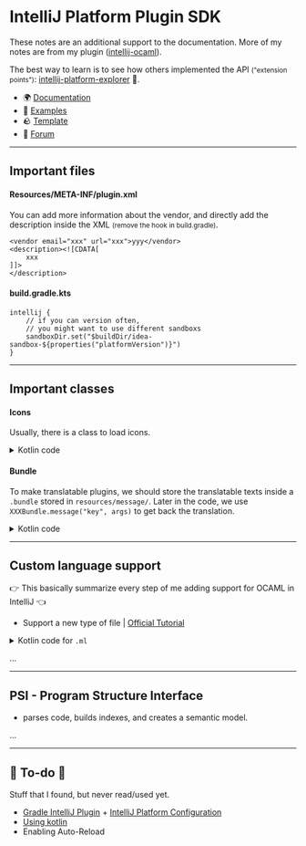 # IntelliJ Platform Plugin SDK

<div class="row row-cols-md-2"><div>

These notes are an additional support to the documentation. More of my notes are from my plugin ([intellij-ocaml](https://github.com/QuentinRa/intellij-ocaml)).

The best way to learn is to see how others implemented the API <small>("extension points")</small>: [intellij-platform-explorer](https://plugins.jetbrains.com/intellij-platform-explorer/extensions) 👑.
</div><div>

* 🌍 [Documentation](https://plugins.jetbrains.com/docs/intellij/welcome.html)
* 🚀 [Examples](https://github.com/JetBrains/intellij-sdk-code-samples)
* 🪨 [Template](https://github.com/JetBrains/intellij-platform-plugin-template)
* 🤗 [Forum](https://intellij-support.jetbrains.com/hc/en-us/community/topics/200366979-IntelliJ-IDEA-Open-API-and-Plugin-Development)
</div></div>

<hr class="sep-both">

## Important files

<div class="row row-cols-md-2"><div>

#### Resources/META-INF/plugin.xml

You can add more information about the vendor, and directly add the description inside the XML <small>(remove the hook in build.gradle)</small>.

```
<vendor email="xxx" url="xxx">yyy</vendor>
<description><![CDATA[
    xxx
]]>
</description>
```
</div><div>

#### build.gradle.kts

```
intellij {
    // if you can version often,
    // you might want to use different sandboxs
    sandboxDir.set("$buildDir/idea-sandbox-${properties("platformVersion")}")
}
```
</div></div>

<hr class="sep-both">

## Important classes

<div class="row row-cols-md-2"><div>

#### Icons

Usually, there is a class to load icons.

<details class="details-e">
<summary>Kotlin code</summary>

```kotlin
/** @see com.intellij.icons.AllIcons */
object XXXIcons {
    private fun loadIcon(path: String): Icon {
        return IconLoader.getIcon(path, XXXIcons::class.java)
    }
    object YYY {
        @JvmField
        val XXX = loadIcon("/icons/xxx.svg")
    }
}
```
</details>
</div><div>

#### Bundle

To make translatable plugins, we should store the translatable texts inside a `.bundle` stored in `resources/message/`. Later in the code, we use `XXXBundle.message("key", args)` to get back the translation.

<details class="details-e">
<summary>Kotlin code</summary>

```kotlin
import com.intellij.DynamicBundle
import org.jetbrains.annotations.NonNls
import org.jetbrains.annotations.PropertyKey

@NonNls
private const val BUNDLE = "messages.xxx"

object XXXBundle : DynamicBundle(BUNDLE) {

    @Suppress("SpreadOperator")
    @JvmStatic
    fun message(@PropertyKey(resourceBundle = BUNDLE) key: String, vararg params: Any) =
        getMessage(key, *params)

    @Suppress("SpreadOperator", "unused")
    @JvmStatic
    fun messagePointer(@PropertyKey(resourceBundle = BUNDLE) key: String, vararg params: Any) =
        getLazyMessage(key, *params)
}
```
</details>
</div></div>

<hr class="sep-both">

## Custom language support

👉 This basically summarize every step of me adding support for OCAML in IntelliJ 👈

<div class="row row-cols-md-2"><div>

* Support a new type of file | [Official Tutorial](https://plugins.jetbrains.com/docs/intellij/language-and-filetype.html)

<details class="details-n">
<summary>Kotlin code for <code>.ml</code></summary>

```xml
<fileType name="OCaml"
                  language="OCaml"
                  implementationClass="com.ocaml.lang.OCamlFileType"
                  extensions="ml"
                  fieldName="INSTANCE"/>
```

```kotlin
package com.ocaml.lang

import com.intellij.openapi.fileTypes.LanguageFileType
import com.ocaml.OCamlIcons

object OCamlFileType : LanguageFileType(OCamlLanguage) {
    override fun getName() = "OCaml"

    override fun getDescription() = "OCaml file"

    override fun getDefaultExtension() = "ml"

    override fun getIcon() = OCamlIcons.FileTypes.OCAML_SOURCE

    override fun getDisplayName() = description
}
```

```kotlin
package com.ocaml.lang

import com.intellij.lang.Language

object OCamlLanguage : Language("OCaml") {
    override fun getDisplayName() = "OCaml"
    override fun isCaseSensitive() = true
}
```
</details>
</div><div>

...
</div></div>

<hr class="sep-both">

## PSI - Program Structure Interface

* parses code, builds indexes, and creates a semantic model.

...

<hr class="sep-both">

## 👻 To-do 👻

Stuff that I found, but never read/used yet.

<div class="row row-cols-md-2"><div>

* [Gradle IntelliJ Plugin](https://plugins.jetbrains.com/docs/intellij/tools-gradle-intellij-plugin.html) + [IntelliJ Platform Configuration](https://plugins.jetbrains.com/docs/intellij/configuring-plugin-project.html#intellij-platform-configuration)
* [Using kotlin](https://plugins.jetbrains.com/docs/intellij/using-kotlin.html)
* Enabling Auto-Reload
</div><div>

</div></div>